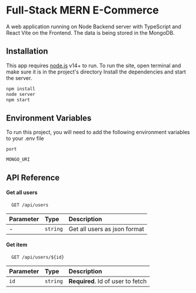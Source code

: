 
# Full-Stack MERN E-Commerce

A web application running on Node Backend server with TypeScript and React Vite on the Frontend. The data is being stored in the MongoDB.


## Installation

This app requires [node.js](https://nodejs.org/) v14+ to run.
To run the site, open terminal and make sure it is in the project's directory
Install the dependencies and start the server.

```sh
npm install
node server
npm start
```
    
## Environment Variables

To run this project, you will need to add the following environment variables to your .env file


`port`

`MONGO_URI`


## API Reference

#### Get all users

```http
  GET /api/users
```

| Parameter | Type     | Description                |
| :-------- | :------- | :------------------------- |
| - | `string` | Get all users as json format |

#### Get item

```http
  GET /api/users/${id}
```

| Parameter | Type     | Description                       |
| :-------- | :------- | :-------------------------------- |
| `id`      | `string` | **Required**. Id of user to fetch |


